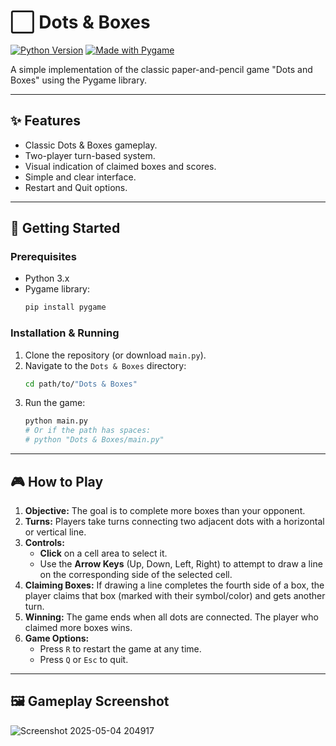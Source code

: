 # ⬜ Dots & Boxes

[![Python Version](https://img.shields.io/badge/Python-3.x-blue.svg)](https://python.org)
[![Made with Pygame](https://img.shields.io/badge/Made%20with-Pygame-1f425f.svg)](https://www.pygame.org)

A simple implementation of the classic paper-and-pencil game "Dots and Boxes" using the Pygame library.

---

## ✨ Features

*   Classic Dots & Boxes gameplay.
*   Two-player turn-based system.
*   Visual indication of claimed boxes and scores.
*   Simple and clear interface.
*   Restart and Quit options.

---

## 🚀 Getting Started

### Prerequisites

*   Python 3.x
*   Pygame library:
    ```bash
    pip install pygame
    ```

### Installation & Running

1.  Clone the repository (or download `main.py`).
2.  Navigate to the `Dots & Boxes` directory:
    ```bash
    cd path/to/"Dots & Boxes"
    ```
3.  Run the game:
    ```bash
    python main.py
    # Or if the path has spaces:
    # python "Dots & Boxes/main.py"
    ```

---

## 🎮 How to Play

1.  **Objective:** The goal is to complete more boxes than your opponent.
2.  **Turns:** Players take turns connecting two adjacent dots with a horizontal or vertical line.
3.  **Controls:**
    *   **Click** on a cell area to select it.
    *   Use the **Arrow Keys** (Up, Down, Left, Right) to attempt to draw a line on the corresponding side of the selected cell.
4.  **Claiming Boxes:** If drawing a line completes the fourth side of a box, the player claims that box (marked with their symbol/color) and gets another turn.
5.  **Winning:** The game ends when all dots are connected. The player who claimed more boxes wins.
6.  **Game Options:**
    *   Press `R` to restart the game at any time.
    *   Press `Q` or `Esc` to quit.

---

## 🖼️ Gameplay Screenshot

![Screenshot 2025-05-04 204917](https://github.com/user-attachments/assets/40f85a79-1833-4ebd-b230-8e11213b866f)


